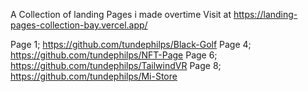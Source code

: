 A Collection of landing Pages i made overtime Visit at https://landing-pages-collection-bay.vercel.app/

Page 1; https://github.com/tundephilps/Black-Golf
Page 4; https://github.com/tundephilps/NFT-Page
Page 6; https://github.com/tundephilps/TailwindVR
Page 8; https://github.com/tundephilps/Mi-Store
